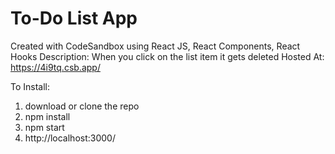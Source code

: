 # To-Do List App
Created with CodeSandbox using React JS, React Components, React Hooks
Description: When you click on the list item it gets deleted
Hosted At: https://4i9tq.csb.app/

To Install:
1. download or clone the repo
2. npm install
3. npm start
4. http://localhost:3000/
